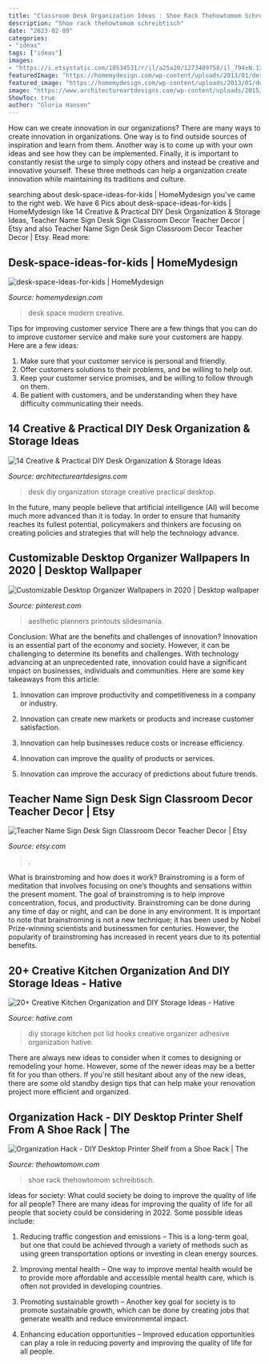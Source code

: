 ```yaml
---
title: "Classroom Desk Organization Ideas : Shoe Rack Thehowtomom Schreibtisch"
description: "Shoe rack thehowtomom schreibtisch"
date: "2023-02-09"
categories:
- "ideas"
tags: ["ideas"]
images:
- "https://i.etsystatic.com/10534531/r/il/a25a20/1273409758/il_794xN.1273409758_l3hv.jpg"
featuredImage: "https://homemydesign.com/wp-content/uploads/2013/01/desk-space-ideas-for-kids.jpg"
featured_image: "https://homemydesign.com/wp-content/uploads/2013/01/desk-space-ideas-for-kids.jpg"
image: "https://www.architectureartdesigns.com/wp-content/uploads/2015/03/14-Creative-Practical-DIY-Desk-Organization-Storage-Ideas-12.jpg"
ShowToc: true
author: "Gloria Hansen"
---
```



How can we create innovation in our organizations?
There are many ways to create innovation in organizations. One way is to find outside sources of inspiration and learn from them. Another way is to come up with your own ideas and see how they can be implemented. Finally, it is important to constantly resist the urge to simply copy others and instead be creative and innovative yourself. These three methods can help a organization create innovation while maintaining its traditions and culture.

	

		
searching about desk-space-ideas-for-kids | HomeMydesign you've came to the right web. We have 6 Pics about desk-space-ideas-for-kids | HomeMydesign like 14 Creative &amp; Practical DIY Desk Organization &amp; Storage Ideas, Teacher Name Sign Desk Sign Classroom Decor Teacher Decor | Etsy and also Teacher Name Sign Desk Sign Classroom Decor Teacher Decor | Etsy. Read more:
		
    
## Desk-space-ideas-for-kids | HomeMydesign

<img loading=lazy src="https://homemydesign.com/wp-content/uploads/2013/01/desk-space-ideas-for-kids.jpg" onerror="this.onerror=null;this.src='https://tse4.mm.bing.net/th?id=OIP.7frNO3dyxLUZ8iaLh4yTGAHaK8&amp;pid=15.1';" alt="desk-space-ideas-for-kids | HomeMydesign">

_Source: homemydesign.com_

>desk space modern creative. 

	

Tips for improving customer service
There are a few things that you can do to improve customer service and make sure your customers are happy. Here are a few ideas:
1. Make sure that your customer service is personal and friendly.
2. Offer customers solutions to their problems, and be willing to help out.
3. Keep your customer service promises, and be willing to follow through on them.
4. Be patient with customers, and be understanding when they have difficulty communicating their needs.

    
## 14 Creative &amp; Practical DIY Desk Organization &amp; Storage Ideas

<img loading=lazy src="https://www.architectureartdesigns.com/wp-content/uploads/2015/03/14-Creative-Practical-DIY-Desk-Organization-Storage-Ideas-12.jpg" onerror="this.onerror=null;this.src='https://tse3.mm.bing.net/th?id=OIP.XXwTj0N_Njnf02cQGmCicAHaMH&amp;pid=15.1';" alt="14 Creative &amp; Practical DIY Desk Organization &amp; Storage Ideas">

_Source: architectureartdesigns.com_

>desk diy organization storage creative practical desktop. 

	

In the future, many people believe that artificial intelligence (AI) will become much more advanced than it is today. In order to ensure that humanity reaches its fullest potential, policymakers and thinkers are focusing on creating policies and strategies that will help the technology advance.

    
## Customizable Desktop Organizer Wallpapers In 2020 | Desktop Wallpaper

<img loading=lazy src="https://i.pinimg.com/736x/e1/a9/4a/e1a94a63ba578da521a75f3d4456630a.jpg" onerror="this.onerror=null;this.src='https://tse3.mm.bing.net/th?id=OIP.IlvUgRA4qifSTJCA5QHzlAHaNK&amp;pid=15.1';" alt="Customizable Desktop Organizer Wallpapers in 2020 | Desktop wallpaper">

_Source: pinterest.com_

>aesthetic planners printouts slidesmania. 

	

Conclusion: What are the benefits and challenges of innovation?
Innovation is an essential part of the economy and society. However, it can be challenging to determine its benefits and challenges. With technology advancing at an unprecedented rate, innovation could have a significant impact on businesses, individuals and communities. Here are some key takeaways from this article:
1. Innovation can improve productivity and competitiveness in a company or industry.

2. Innovation can create new markets or products and increase customer satisfaction.

3. Innovation can help businesses reduce costs or increase efficiency.

4. Innovation can improve the quality of products or services.

5. Innovation can improve the accuracy of predictions about future trends.

    
## Teacher Name Sign Desk Sign Classroom Decor Teacher Decor | Etsy

<img loading=lazy src="https://i.etsystatic.com/10534531/r/il/a25a20/1273409758/il_794xN.1273409758_l3hv.jpg" onerror="this.onerror=null;this.src='https://tse1.mm.bing.net/th?id=OIP.mnUAtKcMcX10jfvI5wyaLAHaJ4&amp;pid=15.1';" alt="Teacher Name Sign Desk Sign Classroom Decor Teacher Decor | Etsy">

_Source: etsy.com_

>. 

	

What is brainstroming and how does it work?
Brainstroming is a form of meditation that involves focusing on one’s thoughts and sensations within the present moment. The goal of brainstroming is to help improve concentration, focus, and productivity. Brainstroming can be done during any time of day or night, and can be done in any environment. It is important to note that brainstroming is not a new technique; it has been used by Nobel Prize-winning scientists and businessmen for centuries. However, the popularity of brainstroming has increased in recent years due to its potential benefits.

    
## 20+ Creative Kitchen Organization And DIY Storage Ideas - Hative

<img loading=lazy src="https://hative.com/wp-content/uploads/2017/04/kitchen-storage/27-kitchen-storage-diy-ideas.jpg" onerror="this.onerror=null;this.src='https://tse4.mm.bing.net/th?id=OIP.WsABP_zMWr1gMM4abqPj5AHaRX&amp;pid=15.1';" alt="20+ Creative Kitchen Organization and DIY Storage Ideas - Hative">

_Source: hative.com_

>diy storage kitchen pot lid hooks creative organizer adhesive organization hative. 

	

There are always new ideas to consider when it comes to designing or remodeling your home. However, some of the newer ideas may be a better fit for you than others. If you're still hesitant about any of the new ideas, there are some old standby design tips that can help make your renovation project more efficient and organized.

    
## Organization Hack - DIY Desktop Printer Shelf From A Shoe Rack | The

<img loading=lazy src="https://www.thehowtomom.com/wp-content/uploads/2017/07/DIY-Desktop-Printer-Shelf-with-a-stackable-shoe-organizer.jpg" onerror="this.onerror=null;this.src='https://tse2.mm.bing.net/th?id=OIP.GDjyZdy1e0DlnKQdcj6CQAHaOG&amp;pid=15.1';" alt="Organization Hack - DIY Desktop Printer Shelf from a Shoe Rack | The">

_Source: thehowtomom.com_

>shoe rack thehowtomom schreibtisch. 

	

Ideas for society: What could society be doing to improve the quality of life for all people?
There are many ideas for improving the quality of life for all people that society could be considering in 2022. Some possible ideas include: 
1. Reducing traffic congestion and emissions – This is a long-term goal, but one that could be achieved through a variety of methods such as using green transportation options or investing in clean energy sources. 

2. Improving mental health – One way to improve mental health would be to provide more affordable and accessible mental health care, which is often not provided in developing countries. 

3. Promoting sustainable growth – Another key goal for society is to promote sustainable growth, which can be done by creating jobs that generate wealth and reduce environmental impact. 

4. Enhancing education opportunities – Improved education opportunities can play a role in reducing poverty and improving the quality of life for all people. 


